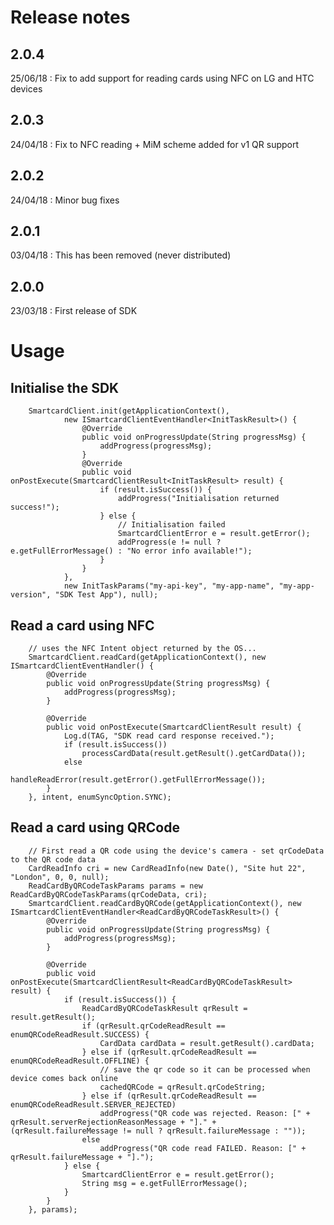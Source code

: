 # Release notes

## 2.0.4
25/06/18 : Fix to add support for reading cards using NFC on LG and HTC devices

## 2.0.3
24/04/18 : Fix to NFC reading + MiM scheme added for v1 QR support

## 2.0.2
24/04/18 : Minor bug fixes

## 2.0.1
03/04/18 :  This has been removed (never distributed)

## 2.0.0
23/03/18 : First release of SDK

# Usage

## Initialise the SDK

        SmartcardClient.init(getApplicationContext(),
                new ISmartcardClientEventHandler<InitTaskResult>() {
                    @Override
                    public void onProgressUpdate(String progressMsg) {
                        addProgress(progressMsg);
                    }
                    @Override
                    public void onPostExecute(SmartcardClientResult<InitTaskResult> result) {
                        if (result.isSuccess()) {
                            addProgress("Initialisation returned success!");
                        } else {
                            // Initialisation failed
                            SmartcardClientError e = result.getError();
                            addProgress(e != null ? e.getFullErrorMessage() : "No error info available!");
                        }
                    }
                },
                new InitTaskParams("my-api-key", "my-app-name", "my-app-version", "SDK Test App"), null);

## Read a card using NFC

        // uses the NFC Intent object returned by the OS...
        SmartcardClient.readCard(getApplicationContext(), new ISmartcardClientEventHandler() {
            @Override
            public void onProgressUpdate(String progressMsg) {
                addProgress(progressMsg);
            }

            @Override
            public void onPostExecute(SmartcardClientResult result) {
                Log.d(TAG, "SDK read card response received.");
                if (result.isSuccess())
                    processCardData(result.getResult().getCardData());
                else
                    handleReadError(result.getError().getFullErrorMessage());
            }
        }, intent, enumSyncOption.SYNC);

## Read a card using QRCode

        // First read a QR code using the device's camera - set qrCodeData to the QR code data
        CardReadInfo cri = new CardReadInfo(new Date(), "Site hut 22", "London", 0, 0, null);
        ReadCardByQRCodeTaskParams params = new ReadCardByQRCodeTaskParams(qrCodeData, cri);
        SmartcardClient.readCardByQRCode(getApplicationContext(), new ISmartcardClientEventHandler<ReadCardByQRCodeTaskResult>() {
            @Override
            public void onProgressUpdate(String progressMsg) {
                addProgress(progressMsg);
            }

            @Override
            public void onPostExecute(SmartcardClientResult<ReadCardByQRCodeTaskResult> result) {
                if (result.isSuccess()) {
                    ReadCardByQRCodeTaskResult qrResult = result.getResult();
                    if (qrResult.qrCodeReadResult == enumQRCodeReadResult.SUCCESS) {
                        CardData cardData = result.getResult().cardData;
                    } else if (qrResult.qrCodeReadResult == enumQRCodeReadResult.OFFLINE) {
                        // save the qr code so it can be processed when device comes back online
                        cachedQRCode = qrResult.qrCodeString;
                    } else if (qrResult.qrCodeReadResult == enumQRCodeReadResult.SERVER_REJECTED)
                        addProgress("QR code was rejected. Reason: [" + qrResult.serverRejectionReasonMessage + "]." + (qrResult.failureMessage != null ? qrResult.failureMessage : ""));
                    else
                        addProgress("QR code read FAILED. Reason: [" + qrResult.failureMessage + "].");
                } else {
                    SmartcardClientError e = result.getError();
                    String msg = e.getFullErrorMessage();
                }
            }
        }, params);

